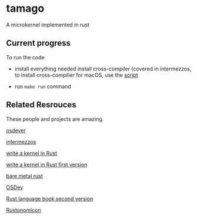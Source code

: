 # tamago
A microkernel implemented in rust 




## Current progress 
To run the code

- install everything needed 
install cross-compiler (covered in intermezzos, to install cross-compilier for macOS, use the [script](http://intermezzos.github.io/book/first-edition/appendix/osx-install.html) 

- run `make run` command 


## Related Resrouces 

These people and projects are amazing. 

[osdever](http://www.osdever.net/bkerndev/index.php)

[intermezzos](http://intermezzos.github.io/)

[write a kernel in Rust](https://os.phil-opp.com/second-edition/) 

[write a kernel in Rust first version](https://os.phil-opp.com/) 

[bare metal rust](http://www.randomhacks.net/bare-metal-rust/)

[OSDev](https://wiki.osdev.org/Main_Page) 

[Rust language book second version](https://doc.rust-lang.org/book/second-edition/index.html) 

[Rustonomicon](https://doc.rust-lang.org/nomicon/)




